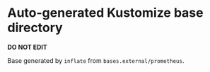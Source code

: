 # Auto-generated Kustomize base directory
**DO NOT EDIT**

Base generated by `inflate` from `bases.external/prometheus`.
